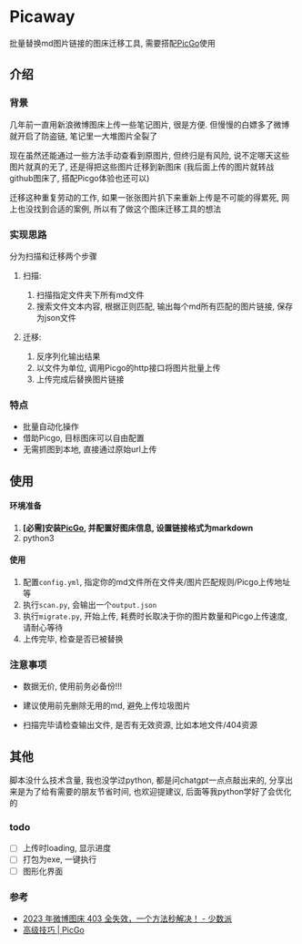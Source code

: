 # Picaway
批量替换md图片链接的图床迁移工具, 需要搭配[PicGo](https://molunerfinn.com/PicGo/)使用

## 介绍

### 背景

几年前一直用新浪微博图床上传一些笔记图片, 很是方便. 但慢慢的白嫖多了微博就开启了防盗链, 笔记里一大堆图片全裂了

现在虽然还能通过一些方法手动查看到原图片, 但终归是有风险, 说不定哪天这些图片就真的无了, 还是得把这些图片迁移到新图床 (我后面上传的图片就转战github图床了, 搭配Picgo体验也还可以)

迁移这种重复劳动的工作, 如果一张张图片扒下来重新上传是不可能的得累死, 网上也没找到合适的案例, 所以有了做这个图床迁移工具的想法

### 实现思路

分为扫描和迁移两个步骤

1. 扫描:
   1. 扫描指定文件夹下所有md文件
   1. 搜索文件文本内容, 根据正则匹配, 输出每个md所有匹配的图片链接, 保存为json文件


2. 迁移:
   1. 反序列化输出结果
   1. 以文件为单位, 调用Picgo的http接口将图片批量上传
   1. 上传完成后替换图片链接


### 特点

- 批量自动化操作
- 借助Picgo, 目标图床可以自由配置
- 无需抓图到本地, 直接通过原始url上传

## 使用

#### 环境准备

1. **[必需]安装[PicGo](https://molunerfinn.com/PicGo/), 并配置好图床信息, 设置链接格式为markdown**
2. python3

#### 使用

1. 配置`config.yml`, 指定你的md文件所在文件夹/图片匹配规则/Picgo上传地址等
2. 执行`scan.py`, 会输出一个`output.json`
3. 执行`migrate.py`, 开始上传, 耗费时长取决于你的图片数量和Picgo上传速度, 请耐心等待
4. 上传完毕, 检查是否已被替换

### 注意事项

- 数据无价, 使用前务必备份!!!

- 建议使用前先删除无用的md, 避免上传垃圾图片

- 扫描完毕请检查输出文件, 是否有无效资源, 比如本地文件/404资源


## 其他

脚本没什么技术含量, 我也没学过python, 都是问chatgpt一点点敲出来的, 分享出来是为了给有需要的朋友节省时间, 也欢迎提建议, 后面等我python学好了会优化的

### todo

- [ ] 上传时loading, 显示进度
- [ ] 打包为exe, 一键执行
- [ ] 图形化界面

### 参考

- [2023 年微博图床 403 全失效，一个方法秒解决！ - 少数派](https://sspai.com/post/77650)
- [高级技巧 | PicGo](https://picgo.github.io/PicGo-Doc/zh/guide/advance.html#picgo-server%E7%9A%84%E4%BD%BF%E7%94%A8)
